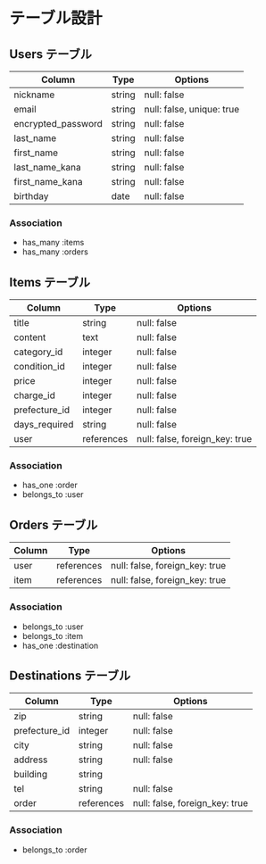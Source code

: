 # テーブル設計

## Users テーブル

| Column             | Type   | Options                   |
| ------------------ | ------ | ------------------------- |
| nickname           | string | null: false               |
| email              | string | null: false, unique: true |
| encrypted_password | string | null: false               |
| last_name          | string | null: false               |
| first_name         | string | null: false               |
| last_name_kana     | string | null: false               |
| first_name_kana    | string | null: false               |
| birthday           | date   | null: false               |

### Association

- has_many :items
- has_many :orders

## Items テーブル

| Column         | Type       | Options                        |
| -------------- | ---------- | ------------------------------ |
| title          | string     | null: false                    |
| content        | text       | null: false                    |
| category_id    | integer    | null: false                    |
| condition_id   | integer    | null: false                    |
| price          | integer    | null: false                    |
| charge_id      | integer    | null: false                    |
| prefecture_id  | integer    | null: false                    |
| days_required  | string     | null: false                    |
| user           | references | null: false, foreign_key: true |

### Association

- has_one :order
- belongs_to :user

## Orders テーブル

| Column      | Type       | Options                        |
| ----------- | ---------- | ------------------------------ |
| user        | references | null: false, foreign_key: true |
| item        | references | null: false, foreign_key: true |

### Association

- belongs_to :user
- belongs_to :item
- has_one :destination

## Destinations テーブル

| Column        | Type       | Options                        |
| ------------- | ---------- | ------------------------------ |
| zip           | string     | null: false                    |
| prefecture_id | integer    | null: false                    |
| city          | string     | null: false                    |
| address       | string     | null: false                    |
| building      | string     |                                |
| tel           | string     | null: false                    |
| order         | references | null: false, foreign_key: true |

### Association

- belongs_to :order
